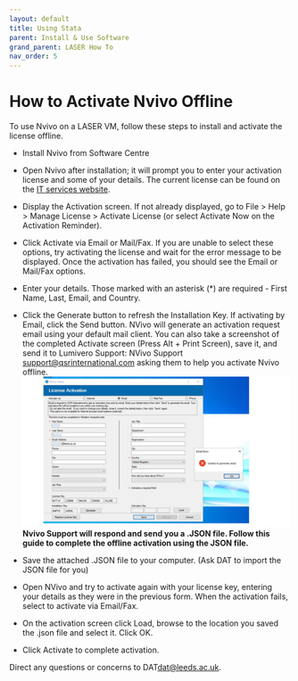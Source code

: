 ```yaml
---
layout: default
title: Using Stata
parent: Install & Use Software
grand_parent: LASER How To
nav_order: 5
---
```

# How to Activate Nvivo Offline

To use Nvivo on a LASER VM, follow these steps to install and activate the license offline.

- Install Nvivo from Software Centre
- Open Nvivo after installation; it will prompt you to enter your activation license and some of your details. The current license can be found on the [IT services website](https://it.leeds.ac.uk/it?id=kb_article&sysparm_article=KB0015763).
- Display the Activation screen. If not already displayed, go to File > Help > Manage License > Activate License (or select Activate Now on the Activation Reminder).
- Click Activate via Email or Mail/Fax. If you are unable to select these options, try activating the license and wait for the error message to be displayed. Once the activation has failed, you should see the Email or Mail/Fax options.
- Enter your details. Those marked with an asterisk (\*) are required - First Name, Last, Email, and Country.
- Click the Generate button to refresh the Installation Key.
  If activating by Email, click the Send button. NVivo will generate an activation request email using your default mail client. You can also take a screenshot of the completed Activate screen (Press Alt + Print Screen), save it, and send it to Lumivero Support: NVivo Support <support@qsrinternational.com> asking them to help you activate Nvivo offline.
![Select Export](../../../images/install_software/04_nvivo.jpg)
**Nvivo Support will respond and send you a .JSON file. Follow this guide to complete the offline activation using the JSON file.**

- Save the attached .JSON file to your computer. (Ask DAT to import the JSON file for you)
- Open NVivo and try to activate again with your license key, entering your details as they were in the previous form. When the activation fails, select to activate via Email/Fax.
- On the activation screen click Load, browse to the location you saved the .json file and select it. Click OK.
- Click Activate to complete activation.

Direct any questions or concerns to DAT<dat@leeds.ac.uk>.


